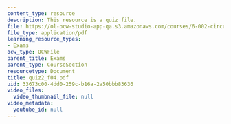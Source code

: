 ```yaml
---
content_type: resource
description: This resource is a quiz file.
file: https://ol-ocw-studio-app-qa.s3.amazonaws.com/courses/6-002-circuits-and-electronics-spring-2007/33673c004dd0259cb16a2a50bbb83636_quiz2_f04.pdf
file_type: application/pdf
learning_resource_types:
- Exams
ocw_type: OCWFile
parent_title: Exams
parent_type: CourseSection
resourcetype: Document
title: quiz2_f04.pdf
uid: 33673c00-4dd0-259c-b16a-2a50bbb83636
video_files:
  video_thumbnail_file: null
video_metadata:
  youtube_id: null
---
```


